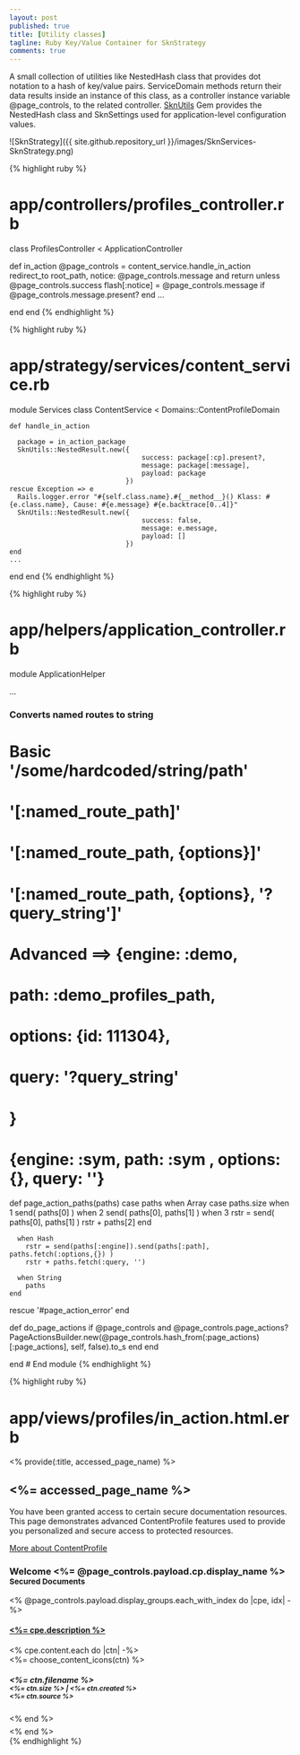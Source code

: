 ```yaml
---
layout: post
published: true
title: [Utility classes]
tagline: Ruby Key/Value Container for SknStrategy
comments: true
---
```


A small collection of utilities like NestedHash class that provides dot notation to a hash of key/value pairs.
ServiceDomain methods return their data results inside an instance of this class, as a controller instance variable
@page_controls, to the related controller. [SknUtils](https://skoona.github.io/skn_utils/) Gem provides the NestedHash
class and SknSettings used for application-level configuration values.

![SknStrategy]({{ site.github.repository_url }}/images/SknServices-SknStrategy.png)


{% highlight ruby %}
# app/controllers/profiles_controller.rb

class ProfilesController < ApplicationController

  def in_action
    @page_controls = content_service.handle_in_action
    redirect_to root_path, notice: @page_controls.message and return unless @page_controls.success
    flash[:notice] = @page_controls.message if @page_controls.message.present?
  end
    ...

  end
end
{% endhighlight %}

{% highlight ruby %}
# app/strategy/services/content_service.rb

module Services
  class ContentService < Domains::ContentProfileDomain

    def handle_in_action

      package = in_action_package
      SknUtils::NestedResult.new({
                                     success: package[:cp].present?,
                                     message: package[:message],
                                     payload: package
                                 })
    rescue Exception => e
      Rails.logger.error "#{self.class.name}.#{__method__}() Klass: #{e.class.name}, Cause: #{e.message} #{e.backtrace[0..4]}"
      SknUtils::NestedResult.new({
                                     success: false,
                                     message: e.message,
                                     payload: []
                                 })
    end
    ...

  end
end
{% endhighlight %}


{% highlight ruby %}
# app/helpers/application_controller.rb

module ApplicationHelper

  ...

  ### Converts named routes to string
  #  Basic '/some/hardcoded/string/path'
  #        '[:named_route_path]'
  #        '[:named_route_path, {options}]'
  #        '[:named_route_path, {options}, '?query_string']'
  #
  # Advanced ==> {engine: :demo,
  #               path: :demo_profiles_path,
  #               options: {id: 111304},
  #               query: '?query_string'
  #              }
  #              {engine: :sym, path: :sym , options: {}, query: ''}
  def page_action_paths(paths)
    case paths
      when Array
        case paths.size
          when 1
            send( paths[0] )
          when 2
            send( paths[0], paths[1] )
          when 3
            rstr = send( paths[0], paths[1] )
            rstr + paths[2]
        end

      when Hash
        rstr = send(paths[:engine]).send(paths[:path], paths.fetch(:options,{}) )
        rstr + paths.fetch(:query, '')

      when String
        paths
    end
  rescue
    '#page_action_error'
  end

  def do_page_actions
    if @page_controls and @page_controls.page_actions?
      PageActionsBuilder.new(@page_controls.hash_from(:page_actions)[:page_actions], self, false).to_s
    end
  end

end # End module
{% endhighlight %}


{% highlight ruby %}
# app/views/profiles/in_action.html.erb

<% provide(:title, accessed_page_name) %>
<article>
  <div class="jumbotron galaxy-dunes_mars">
    <h1 class="big-chalk"><%= accessed_page_name %></h1>
    <p>You have been granted access to certain secure documentation resources.  This page demonstrates
      advanced ContentProfile features used to provide you personalized and secure access to protected resources.</p>
    <p><a class="btn btn-primary btn-lg" href="<%= details_content_pages_path %>" role="button">More about ContentProfile</a></p>
  </div>
  <h3 class="text-center">Welcome <%= @page_controls.payload.cp.display_name %><br/><small>Secured Documents</small></h3>
  <section>
    <div class="panel-group" id="accordion" role="tablist" aria-multiselectable="false" data-accessible-url="<%= @page_controls.payload.get_demo_content_object_url %>">
      <% @page_controls.payload.display_groups.each_with_index do |cpe, idx| -%>
        <div class="col-md-6">
          <div class="panel panel-primary" style="padding-bottom: 6px;" >
            <div class="panel-heading" role="tab" id="heading<%= cpe.topic_type %><%= cpe.content_type %>">
              <h4 class="panel-title">
                <a role="button" data-toggle="collapse" data-parent="#accordion" href="#collapse<%= cpe.topic_type %><%= cpe.content_type %>" aria-expanded="true" aria-controls="collapse<%= cpe.topic_type %><%= cpe.content_type %>">
                 <%= cpe.description %>
                </a>
              </h4>
            </div>
            <div id="collapse<%= cpe.topic_type %><%= cpe.content_type %>" class="panel-collapse collapse <%= 'in' if idx < 2 %>" role="tabpanel" aria-labelledby="heading<%= cpe.topic_type %><%= cpe.content_type %>">
              <div class="panel-body bg-warning" style="max-height:298px; overflow: auto;">
                  <% cpe.content.each do |ctn| -%>
                    <div class="well well-sm col-md-6 runtime-item bg-warning" data-package="<%= ctn.to_json %>"  data-mh="files-group">
                        <div class="text-center">
                          <%= choose_content_icons(ctn) %>
                        </div>
                        <h5 class="text-center"><%= ctn.filename %><br /><small><%= ctn.size %> | <%= ctn.created %></small><br/><small><%= ctn.source %></small></h5>
                    </div>
                  <% end %>
              </div>
            </div>
          </div>
        </div>
      <% end %>
    </div>
  </section>
</article>
{% endhighlight %}
